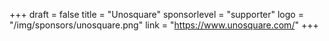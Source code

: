+++
draft = false
title = "Unosquare"
sponsorlevel = "supporter"
logo = "/img/sponsors/unosquare.png"
link = "https://www.unosquare.com/"
+++
